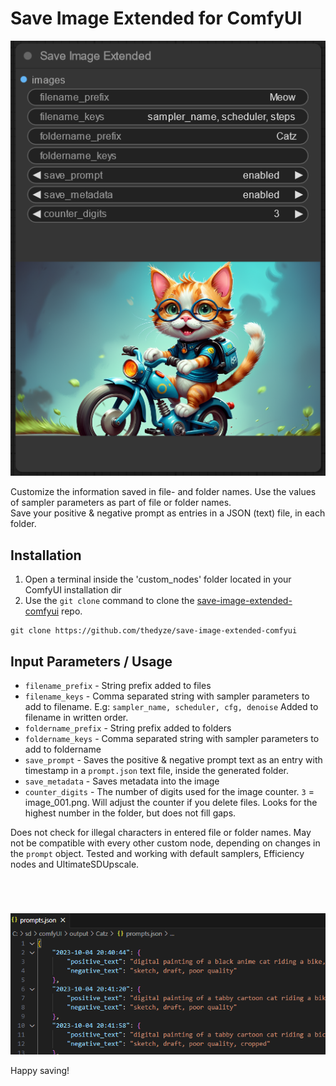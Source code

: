 # Save Image Extended for ComfyUI

 ![](assets/example.png)

 Customize the information saved in file- and folder names. Use the values of sampler parameters as part of file or folder names. <br>Save your positive & negative prompt as entries in a JSON (text) file, in each folder.

 ## Installation
1. Open a terminal inside the 'custom_nodes' folder located in your ComfyUI installation dir
2. Use the `git clone` command to clone the [save-image-extended-comfyui](https://github.com/thedyze/save-image-extended-comfyui) repo.
```
git clone https://github.com/thedyze/save-image-extended-comfyui
```

## Input Parameters / Usage

- `filename_prefix` -  String prefix added to files
- `filename_keys` - Comma separated string with sampler parameters to add to filename. E.g: `sampler_name, scheduler, cfg, denoise` Added to filename in written order.
- `foldername_prefix` - String prefix added to folders
- `foldername_keys` - Comma separated string with sampler parameters to add to foldername
- `save_prompt` - Saves the positive & negative prompt text as an entry with timestamp in a `prompt.json` text file, inside the generated folder.
- `save_metadata` - Saves metadata into the image
- `counter_digits` - The number of digits used for the image counter. `3` = image_001.png. Will adjust the counter if you delete files. Looks for the highest number in the folder, but does not fill gaps.

Does not check for illegal characters in entered file or folder names. May not be compatible with every other custom node, depending on changes in the `prompt` object. Tested and working with default samplers, Efficiency nodes and UltimateSDUpscale.
#
<br>

 ![](assets/prompts.png)

 Happy saving!



